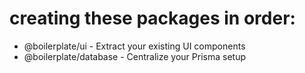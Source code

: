 # creating these packages in order:
- @boilerplate/ui - Extract your existing UI components
- @boilerplate/database - Centralize your Prisma setup
